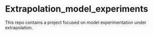 # Extrapolation_model_experiments
This repo contains a project focused on model experimentation under extrapolation.
